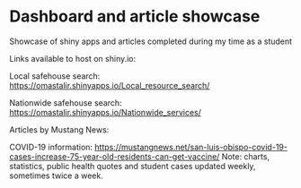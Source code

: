 # Dashboard and article showcase
Showcase of shiny apps and articles completed during my time as a student

Links available to host on shiny.io:

Local safehouse search: https://omastalir.shinyapps.io/Local_resource_search/

Nationwide safehouse search: https://omastalir.shinyapps.io/Nationwide_services/


Articles by Mustang News: 

COVID-19 information: https://mustangnews.net/san-luis-obispo-covid-19-cases-increase-75-year-old-residents-can-get-vaccine/ 
Note: charts, statistics, public health quotes and student cases updated weekly, sometimes twice a week. 
